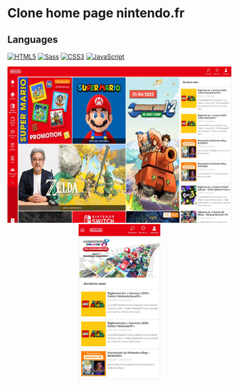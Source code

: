 # Clone home page nintendo.fr

## Languages

[![HTML5](https://img.shields.io/badge/-HTML5-000?&logo=HTML5&logoColor=E34F26)](https://www.w3.org/html/)
[![Sass](https://img.shields.io/badge/-Sass-000?&logo=Sass&logoColor=CC6699)](https://sass-lang.com)
[![CSS3](https://img.shields.io/badge/-CSS3-000?&logo=CSS3&logoColor=1572B6)](https://developer.mozilla.org/fr/docs/Web/CSS)
[![JavaScript](https://img.shields.io/badge/-JavaScript-000?&logo=JavaScript&logoColor=F7DF1E)](https://developer.mozilla.org/en-US/docs/Web/JavaScript)

<p align="center">
  <img src="assets/img/Capture d’écran 2023-05-17 143226.jpg" height="350" alt="Thumbnail Clone Nintendo.fr desktop" title="Clone Nintendo.fr desktop">
  <img src="assets/img/Capture d’écran 2023-05-17 152815.jpg" height="350" alt="Thumbnail Clone Nintendo.fr mobile" title="Clone Nintendo.fr mobile">
</p>
